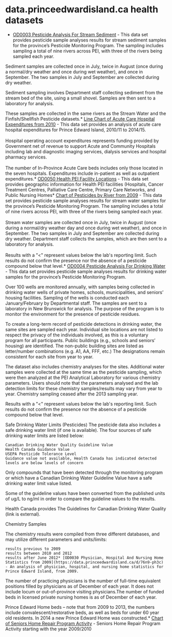 # data.princeedwardisland.ca health datasets
* [OD0003 Pesticide Analysis For Stream Sediment](https://data.princeedwardisland.ca/d/6pqx-x5hu) - This data set provides pesticide sample analyses results for stream sediment samples for the province’s Pesticide Monitoring Program. The sampling includes sampling a total of nine rivers across PEI, with three of the rivers being sampled each year.

Sediment samples are collected once in July, twice in August (once during a normal/dry weather and once during wet weather), and once in September. The two samples in July and September are collected during dry weather.

Sediment sampling involves Department staff collecting sediment from the stream bed of the site, using a small shovel.  Samples are then sent to a laboratory for analysis.

These samples are collected in the same rivers as the Stream Water and the Finfish/Shellfish Pesticide datasets.* [Line Chart of Acute Care Hospital Expenditures from 2010](https://data.princeedwardisland.ca/d/6ph8-ms44) - This data set provides an analysis of acute care hospital expenditures for Prince Edward Island, 2010/11 to 2014/15.<br /><br />Hospital operating account expenditures represents funding provided by Government net of revenue to support Acute and Community Hospitals including lab and diagnostic imaging services, dialysis services and hospital pharmacy services.<br /><br />The number of In-Province Acute Care beds includes only those located in the seven hospitals. Expenditures include in-patient as well as outpatient expenditures.* [OD0050 Health PEI Facility Locations](https://data.princeedwardisland.ca/d/dfge-zd27) - This data set provides geographic information for Health PEI facilities (Hospitals, Cancer Treatment Centres, Palliative Care Centre, Primary Care Networks, and Public Nursing Homes* [Chart of Pesticides by River from 2009](https://data.princeedwardisland.ca/d/mkga-8mcq) - This data set provides pesticide sample analyses results for stream water samples for the province’s Pesticide Monitoring Program. The sampling includes a total of nine rivers across PEI, with three of the rivers being sampled each year.<br /><br />Stream water samples are collected once in July, twice in August (once during a normal/dry weather day and once during wet weather), and once in September. The two samples in July and September are collected during dry weather. Department staff collects the samples, which are then sent to a laboratory for analysis.<br /><br />Results with a "<" represent values below the lab's reporting limit. Such results do not confirm the presence nor the absence of a pesticide compound below that level.* [OD0004 Pesticide Analysis For Drinking Water](https://data.princeedwardisland.ca/d/iy5f-uq43) - This data set provides pesticide sample analyses results for drinking water samples for the province’s Pesticide Monitoring Program.

Over 100 wells are monitored annually, with samples being collected in drinking water wells of private homes, schools, municipalities, and seniors’ housing facilities.  Sampling of the wells is conducted each January/February by Departmental staff. The samples are sent to a laboratory in New Brunswick for analysis. The purpose of the program is to monitor the environment for the presence of pesticide residues.

To create a long-term record of pesticide detections in drinking water, the same sites are sampled each year. Individual site locations are not listed to respect the privacy of the individuals involved, as this is a voluntary program for all participants. Public buildings (e.g., schools and seniors’ housing) are identified. The non-public building sites are listed as letter/number  combinations (e.g. A1, AA, FFF, etc.) The designations remain consistent for each site from year to year.

The dataset also includes chemistry analyses for the sites.  Additional water samples were collected at the same time as the pesticide sampling, which were then analyzed at the PEI Analytical Laboratory for various chemistry parameters.  Users should note that the parameters analysed and the lab detection limits for these chemistry samples/results may vary from year to year. Chemistry sampling ceased after the 2013 sampling year.

Results with a "<" represent values below the lab's reporting limit. Such results do not confirm the presence nor the absence of a pesticide compound below that level.

Safe Drinking Water Limits (Pesticides)
The pesticide data also includes a safe drinking water limit (if one is available). The four sources of safe drinking water limits are listed below:

    Canadian Drinking Water Quality Guideline Value
    Health Canada Guidance Value
    USEPA Pesticide Tolerance Level
    Guidance value not available, Health Canada has indicated detected levels are below levels of concern

Only compounds that have been detected through the monitoring program or which have a Canadian Drinking Water Guideline Value have a safe drinking water limit value listed.

Some of the guideline values have been converted from the published units of ug/L to ng/ml in order to compare the guideline values to the results.

Health Canada provides The Guidelines for Canadian Drinking Water Quality (link is external).

Chemistry Samples

The chemistry results were compiled from three different databases, and may utilize different parameters and units/limits:

    results previous to 2009
    results between 2010 and 2012
    results after June 2012* [OD0030 Physician, Hospital And Nursing Home Statistics from 2009](https://data.princeedwardisland.ca/d/76n9-ph3c) - An analysis of physician, hospital, and nursing home statistics for Prince Edward Island, from 2009.

The number of practicing physicians is the number of full-time equivalent positions filled by physicians as of December of each year.  It does not include locum or out-of-province visiting physicians.The number of funded beds in licensed private nursing homes is as of December of each year. 

Prince Edward Home beds – note that from 2009 to 2013, the numbers include convalescent/restorative beds, as well as beds for under 60 year old residents.  In 2014 a new Prince Edward Home was constructed.* [Chart of Seniors Home Repair Program Activity](https://data.princeedwardisland.ca/d/4whd-5itm) - Seniors Home Repair Program Activity starting with the year 2009/2010